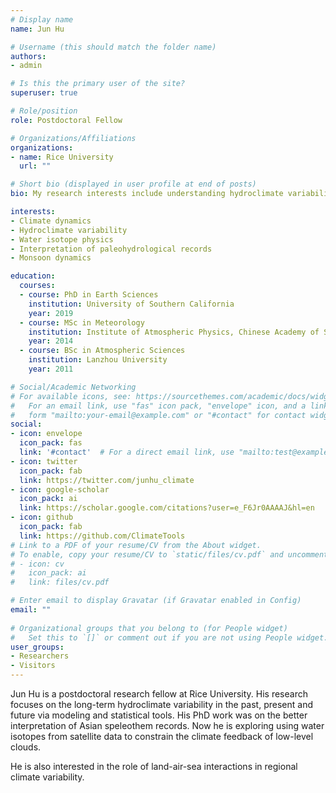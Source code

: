 ```yaml
---
# Display name
name: Jun Hu

# Username (this should match the folder name)
authors:
- admin

# Is this the primary user of the site?
superuser: true

# Role/position
role: Postdoctoral Fellow

# Organizations/Affiliations
organizations:
- name: Rice University
  url: ""

# Short bio (displayed in user profile at end of posts)
bio: My research interests include understanding hydroclimate variability in the past, present and future via modeling and statistical tools.

interests:
- Climate dynamics
- Hydroclimate variability
- Water isotope physics
- Interpretation of paleohydrological records
- Monsoon dynamics

education:
  courses:
  - course: PhD in Earth Sciences
    institution: University of Southern California
    year: 2019
  - course: MSc in Meteorology
    institution: Institute of Atmospheric Physics, Chinese Academy of Sciences
    year: 2014
  - course: BSc in Atmospheric Sciences
    institution: Lanzhou University
    year: 2011

# Social/Academic Networking
# For available icons, see: https://sourcethemes.com/academic/docs/widgets/#icons
#   For an email link, use "fas" icon pack, "envelope" icon, and a link in the
#   form "mailto:your-email@example.com" or "#contact" for contact widget.
social:
- icon: envelope
  icon_pack: fas
  link: '#contact'  # For a direct email link, use "mailto:test@example.org".
- icon: twitter
  icon_pack: fab
  link: https://twitter.com/junhu_climate
- icon: google-scholar
  icon_pack: ai
  link: https://scholar.google.com/citations?user=e_F6Jr0AAAAJ&hl=en
- icon: github
  icon_pack: fab
  link: https://github.com/ClimateTools
# Link to a PDF of your resume/CV from the About widget.
# To enable, copy your resume/CV to `static/files/cv.pdf` and uncomment the lines below.  
# - icon: cv
#   icon_pack: ai
#   link: files/cv.pdf

# Enter email to display Gravatar (if Gravatar enabled in Config)
email: ""
  
# Organizational groups that you belong to (for People widget)
#   Set this to `[]` or comment out if you are not using People widget.  
user_groups:
- Researchers
- Visitors
---
```


Jun Hu is a postdoctoral research fellow at Rice University. His research focuses on the long-term hydroclimate variability in the past, present and future via modeling and statistical tools. His PhD work was on the better interpretation of Asian speleothem records. Now he is exploring using water isotopes from satellite data to constrain the climate feedback of low-level clouds.

He is also interested in the role of land-air-sea interactions in regional climate variability.
